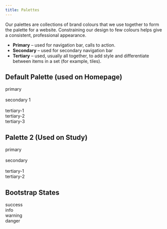 ```yaml
---
title: Palettes
---
```


Our palettes are collections of brand colours that we use together to form the palette for a website. Constraining our design to few colours helps give a consistent, professional appearance.

 - **Primary** – used for navigation bar, calls to action.
 - **Secondary** – used for secondary navigation bar
 - **Tertiary** – used, usually all together, to add style and differentiate between items in a set (for example, tiles).



## Default Palette (used on Homepage)

<div class="swatch sta-blue">primary</div><br>
<div class="swatch sta-blue-light">secondary 1</div><br>
<div class="swatch sta-green">tertiary-1</div>
<div class="swatch sta-burgundy">tertiary-2</div>
<div class="swatch sta-purple">tertiary-3</div>


## Palette 2 (Used on Study)


<div class="swatch sta-cyan">primary</div><br>
<div class="swatch sta-cyan-light">secondary</div><br>
<div class="swatch sta-green">tertiary-1</div>
<div class="swatch sta-purple">tertiary-2</div>


## Bootstrap States

<div class="swatch sta-green">success</div>
<div class="swatch sta-blue-light">info</div>
<div class="swatch sta-orange">warning</div>
<div class="swatch sta-red">danger</div>
